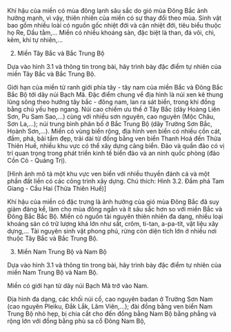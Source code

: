 Khí hậu của miền có mùa đông lạnh sâu sắc do gió mùa Đông Bắc ảnh hưởng mạnh, vì vậy, thiên nhiên của miền có sự thay đổi theo mùa. Sinh vật bao gồm nhiều loài có nguồn gốc nhiệt đới và cận nhiệt đới, tiêu biểu thuộc họ Re, Dầu tằm,... Miền có nhiều khoáng sản, đặc biệt là than, đá vôi, chì, kẽm, khí tự nhiên,...

2. Miền Tây Bắc và Bắc Trung Bộ

Dựa vào hình 3.1 và thông tin trong bài, hãy trình bày đặc điểm tự nhiên của miền Tây Bắc và Bắc Trung Bộ.

Giới hạn của miền từ ranh giới phía tây - tây nam của miền Bắc và Đông Bắc Bắc Bộ tới dãy núi Bạch Mã. Đặc điểm chung về địa hình là núi xen kẽ thung lũng sông theo hướng tây bắc - đông nam, lan ra sát biển, trong khi đồng bằng chủ yếu hẹp ngang. Núi cao chiếm ưu thế ở Tây Bắc (dãy Hoàng Liên Sơn, Pu Sam Sao,...) cùng với nhiều sơn nguyên, cao nguyên (Mộc Châu, Sơn La,...); núi trung bình phân bố ở Bắc Trung Bộ (dãy Trường Sơn Bắc, Hoành Sơn,...). Miền có vùng biển rộng, địa hình ven biển có nhiều cồn cát, đầm, phá, bãi tắm đẹp, trải dài từ đồng bằng ven biển Thanh Hoá đến Thừa Thiên Huế, nhiều khu vực có thể xây dựng cảng biển. Đảo và quần đảo có vị trí quan trọng trong phát triển kinh tế biển đảo và an ninh quốc phòng (đảo Cồn Cỏ - Quảng Trị).

[Hình ảnh mô tả một khu vực ven biển với nhiều thuyền đánh cá và một phần đất liền có các công trình xây dựng. Chú thích: Hình 3.2. Đầm phá Tam Giang - Cầu Hai (Thừa Thiên Huế)]

Khí hậu của miền có đặc trưng là ảnh hưởng của gió mùa Đông Bắc đã suy giảm đáng kể, làm cho mùa đông ngắn và ít sâu sắc hơn so với miền Bắc và Đông Bắc Bắc Bộ. Miền có nguồn tài nguyên thiên nhiên đa dạng, nhiều loại khoáng sản có trữ lượng khá lớn như sắt, crôm, ti-tan, a-pa-tít, vật liệu xây dựng,... Tài nguyên sinh vật phong phú, rừng còn diện tích lớn ở nhiều nơi thuộc Tây Bắc và Bắc Trung Bộ.

3. Miền Nam Trung Bộ và Nam Bộ

Dựa vào hình 3.1 và thông tin trong bài, hãy trình bày đặc điểm tự nhiên của miền Nam Trung Bộ và Nam Bộ.

Miền có giới hạn từ dãy núi Bạch Mã trở vào Nam.

Địa hình đa dạng, các khối núi cổ, cao nguyên badan ở Trường Sơn Nam (cao nguyên Pleiku, Đắk Lắk, Lâm Viên,...); đài đồng bằng ven biển Nam Trung Bộ nhỏ hẹp, bị chia cắt cho đến đồng bằng Nam Bộ bằng phẳng và rộng lớn với đồng bằng phù sa cổ Đông Nam Bộ,